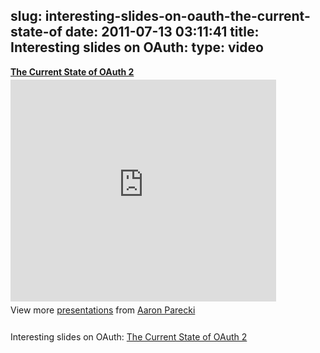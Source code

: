 slug: interesting-slides-on-oauth-the-current-state-of
date: 2011-07-13 03:11:41
title: Interesting slides on OAuth: 
type: video
---

<div style="width:425px" id="__ss_8391407"> <strong style="display:block;margin:12px 0 4px"><a href="http://www.slideshare.net/aaronpk/the-current-state-of-oauth-2" title="The Current State of OAuth 2" target="_blank">The Current State of OAuth 2</a></strong> <iframe src="http://www.slideshare.net/slideshow/embed_code/8391407" width="425" height="355" frameborder="0" marginwidth="0" marginheight="0" scrolling="no"></iframe> <div style="padding:5px 0 12px"> View more <a href="http://www.slideshare.net/" target="_blank">presentations</a> from <a href="http://www.slideshare.net/aaronpk" target="_blank">Aaron Parecki</a> </div> </div>

Interesting slides on OAuth: [The Current State of OAuth 2](http://www.slideshare.net/aaronpk/the-current-state-of-oauth-2?from=ss_embed)
